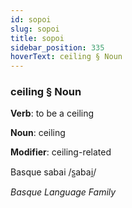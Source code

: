 ```yaml
---
id: sopoi
slug: sopoi
title: sopoi
sidebar_position: 335
hoverText: ceiling § Noun
---
```


### ceiling § Noun

**Verb**: to be a ceiling

**Noun**: ceiling

**Modifier**: ceiling-related

Basque sabai /s̺abai̯/

*Basque Language Family*
